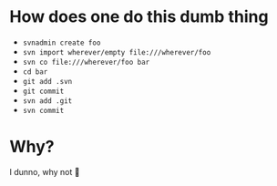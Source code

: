 # How does one do this dumb thing

- `svnadmin create foo`
- `svn import wherever/empty file:///wherever/foo`
- `svn co file:///wherever/foo bar`
- `cd bar`
- `git add .svn`
- `git commit`
- `svn add .git`
- `svn commit`

# Why?

I dunno, why not :shrug:
